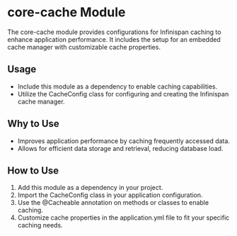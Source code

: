 # core-cache Module

The core-cache module provides configurations for Infinispan caching to enhance application performance. It includes the setup for an embedded cache manager with customizable cache properties.

## Usage

- Include this module as a dependency to enable caching capabilities.
- Utilize the CacheConfig class for configuring and creating the Infinispan cache manager.

## Why to Use

- Improves application performance by caching frequently accessed data.
- Allows for efficient data storage and retrieval, reducing database load.

## How to Use

1. Add this module as a dependency in your project.
2. Import the CacheConfig class in your application configuration.
3. Use the @Cacheable annotation on methods or classes to enable caching.
4. Customize cache properties in the application.yml file to fit your specific caching needs.

